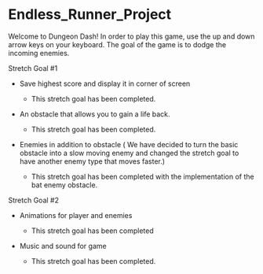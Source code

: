 # Endless_Runner_Project
Welcome to Dungeon Dash!
In order to play this game, use the up and down arrow keys on your keyboard. The goal of the game is to dodge the incoming enemies. 




Stretch Goal #1

- Save highest score and display it in corner of screen
    - This stretch goal has been completed.

- An obstacle that allows you to gain a life back.
    - This stretch goal has been completed.

- Enemies in addition to obstacle ( We have decided to turn the basic obstacle into a slow moving enemy and changed the stretch goal to have another enemy
type that moves faster.)
    - This stretch goal has been completed with the implementation of the bat enemy obstacle.
    
Stretch Goal #2

- Animations for player and enemies
  - This stretch goal has been completed
  
- Music and sound for game
    - This stretch goal has been completed.


